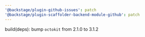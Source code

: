```yaml
---
'@backstage/plugin-github-issues': patch
'@backstage/plugin-scaffolder-backend-module-github': patch
---
```


build(deps): bump `octokit` from 2.1.0 to 3.1.2
